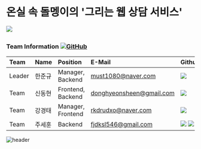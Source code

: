 # 온실 속 돌멩이의 '그리는 웹 상담 서비스'

![](https://capsule-render.vercel.app/api?type=wave&color=auto&height=135&section=header&text=&fontSize=90&fontAlignY=30&)

## 

### 

###  Team Information [![GitHub](https://img.shields.io/github/license/osamhack2020/Web_Chat-consulation_Stones-in-greenhouse)](https://github.com/osamhack2020/Web_Chat-consulation_Stones-in-greenhouse/blob/master/license.md)

| Team | Name | Position | E-Mail | Github |
| :--- | :--- | :--- | :--- | :--- |
| Leader | 한준규 | Manager, Backend | must1080@naver.com |  [![](http://img.shields.io/badge/doongu-655ced?style=social&logo=github)](https://github.com/doongu) |
| Team | 신동현 | Frontend, Backend | donghyeonsheen@gmail.com |  [![](http://img.shields.io/badge/donghyeounsheen-655ced?style=social&logo=github&color=informational)](https://github.com/donghyeounsheen) |
| Team | 강경태 | Manager, Frontend | rkdrudxo@naver.com |  [![](http://img.shields.io/badge/Heuttun-655ced?style=social&logo=github&color=critical)](https://github.com/Heuttun) |
| Team | 주세훈 | Backend | fjdksl546@gmail.com |  [![](http://img.shields.io/badge/fjdksl546-655ced?style=social&logo=github&color=important)](https://github.com/fjdksl546) [![](http://img.shields.io/badge/SAE_HUN-655ced?style=social&logo=github&color=important)](https://github.com/SAE-HUN) |

![header](https://capsule-render.vercel.app/api?type=wave&color=auto&height=135&section=footer&fontSize=90)

